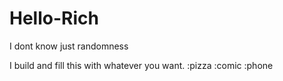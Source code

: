 # Hello-Rich
I dont know just randomness

I build and fill this with whatever you want. :pizza :comic :phone
